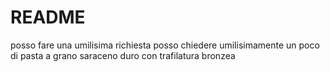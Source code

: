 # README
posso fare una umilisima richiesta posso chiedere umilisimamente un poco di pasta a grano saraceno duro con trafilatura bronzea
